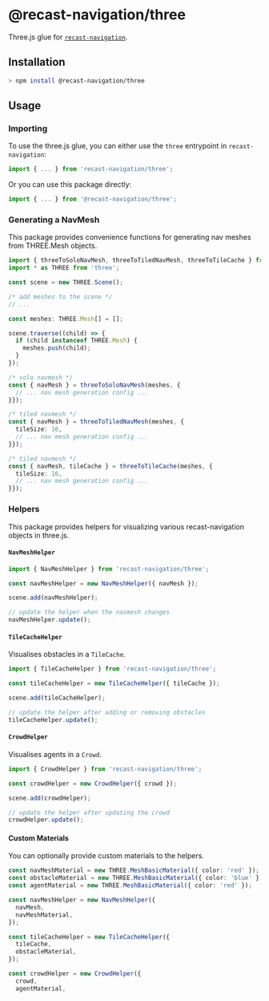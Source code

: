 # @recast-navigation/three

Three.js glue for [`recast-navigation`](https://github.com/isaac-mason/recast-navigation-js/tree/main/packages/recast-navigation).

## Installation

```bash
> npm install @recast-navigation/three
```

## Usage

### Importing

To use the three.js glue, you can either use the `three` entrypoint in `recast-navigation`:

```ts
import { ... } from 'recast-navigation/three';
```

Or you can use this package directly:

```ts
import { ... } from '@recast-navigation/three';
```

### Generating a NavMesh

This package provides convenience functions for generating nav meshes from THREE.Mesh objects.

```ts
import { threeToSoloNavMesh, threeToTiledNavMesh, threeToTileCache } from 'recast-navigation/three';
import * as THREE from 'three';

const scene = new THREE.Scene();

/* add meshes to the scene */
// ...

const meshes: THREE.Mesh[] = [];

scene.traverse((child) => {
  if (child instanceof THREE.Mesh) {
    meshes.push(child);
  }
});

/* solo navmesh */
const { navMesh } = threeToSoloNavMesh(meshes, {
  // ... nav mesh generation config ...
}});

/* tiled navmesh */
const { navMesh } = threeToTiledNavMesh(meshes, {
  tileSize: 16,
  // ... nav mesh generation config ...
}});

/* tiled navmesh */
const { navMesh, tileCache } = threeToTileCache(meshes, {
  tileSize: 16,
  // ... nav mesh generation config ...
}});
```

### Helpers

This package provides helpers for visualizing various recast-navigation objects in three.js.

#### `NavMeshHelper`

```ts
import { NavMeshHelper } from 'recast-navigation/three';

const navMeshHelper = new NavMeshHelper({ navMesh });

scene.add(navMeshHelper);

// update the helper when the navmesh changes
navMeshHelper.update();
```

#### `TileCacheHelper`

Visualises obstacles in a `TileCache`.

```ts
import { TileCacheHelper } from 'recast-navigation/three';

const tileCacheHelper = new TileCacheHelper({ tileCache });

scene.add(tileCacheHelper);

// update the helper after adding or removing obstacles
tileCacheHelper.update();
```

#### `CrowdHelper`

Visualises agents in a `Crowd`.

```ts
import { CrowdHelper } from 'recast-navigation/three';

const crowdHelper = new CrowdHelper({ crowd });

scene.add(crowdHelper);

// update the helper after updating the crowd
crowdHelper.update();
```

#### Custom Materials

You can optionally provide custom materials to the helpers.

```ts
const navMeshMaterial = new THREE.MeshBasicMaterial({ color: 'red' });
const obstacleMaterial = new THREE.MeshBasicMaterial({ color: 'blue' });
const agentMaterial = new THREE.MeshBasicMaterial({ color: 'red' });

const navMeshHelper = new NavMeshHelper({
  navMesh,
  navMeshMaterial,
});

const tileCacheHelper = new TileCacheHelper({
  tileCache,
  obstacleMaterial,
});

const crowdHelper = new CrowdHelper({
  crowd,
  agentMaterial,
```
